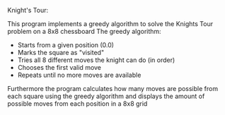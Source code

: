 Knight's Tour:

This program implements a greedy algorithm to solve the Knights Tour problem on a 8x8 chessboard
The greedy algorithm: 
- Starts from a given position (0.0)
- Marks the square as "visited"
- Tries all 8 different moves the knight can do (in order)
- Chooses the first valid move
- Repeats until no more moves are available

Furthermore the program calculates how many moves are possible from each square using the greedy algorithm and displays the amount of possible moves from each position in a 8x8 grid
